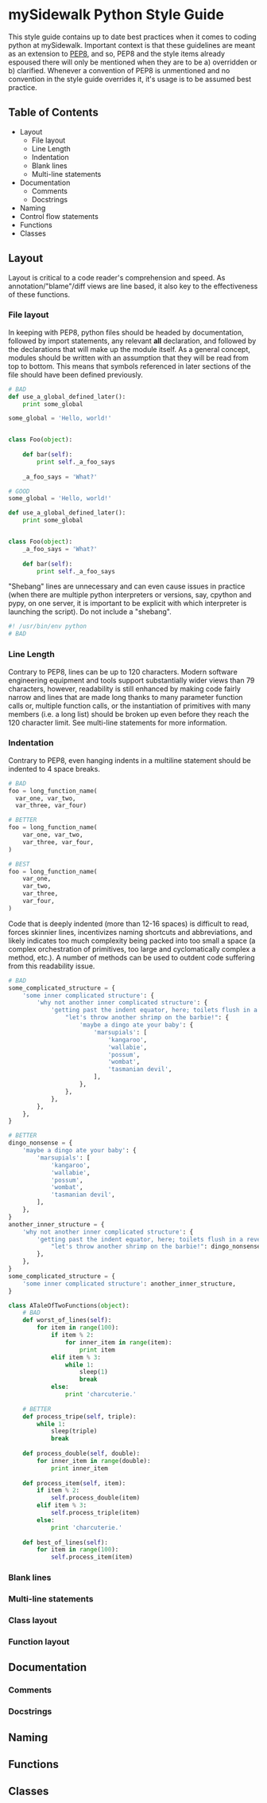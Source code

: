 # mySidewalk Python Style Guide

This style guide contains up to date best practices when it comes to coding python at mySidewalk. Important context is that these guidelines are meant as an extension to [PEP8](https://www.python.org/dev/peps/pep-0008/), and so, PEP8 and the style items already espoused there will only be mentioned when they are to be a) overridden or b) clarified. Whenever a convention of PEP8 is unmentioned and no convention in the style guide overrides it, it's usage is to be assumed best practice.

## Table of Contents

* Layout
  * File layout
  * Line Length
  * Indentation
  * Blank lines
  * Multi-line statements
* Documentation
  * Comments
  * Docstrings
* Naming
* Control flow statements
* Functions
* Classes

## Layout

Layout is critical to a code reader's comprehension and speed. As annotation/"blame"/diff views are line based, it also key to the effectiveness of these functions.

### File layout

In keeping with PEP8, python files should be headed by documentation, followed by import statements, any relevant __all__ declaration, and followed by the declarations that will make up the module itself. As a general concept, modules should be written with an assumption that they will be read from top to bottom. This means that symbols referenced in later sections of the file should have been defined previously.

```python
# BAD
def use_a_global_defined_later():
    print some_global

some_global = 'Hello, world!'


class Foo(object):
    
    def bar(self):
        print self._a_foo_says
   
    _a_foo_says = 'What?'

# GOOD
some_global = 'Hello, world!'

def use_a_global_defined_later():
    print some_global


class Foo(object):
    _a_foo_says = 'What?'
    
    def bar(self):
        print self._a_foo_says
```

"Shebang" lines are unnecessary and can even cause issues in practice (when there are multiple python interpreters or versions, say, cpython and pypy, on one server, it is important to be explicit with which interpreter is launching the script). Do not include a "shebang".

```python
#! /usr/bin/env python
# BAD
```

### Line Length

Contrary to PEP8, lines can be up to 120 characters. Modern software engineering equipment and tools support substantially wider views than 79 characters, however, readability is still enhanced by making code fairly narrow and lines that are made long thanks to many parameter function calls or, multiple function calls, or the instantiation of primitives with many members (i.e. a long list) should be broken up even before they reach the 120 character limit. See multi-line statements for more information.

### Indentation

Contrary to PEP8, even hanging indents in a multiline statement should be indented to 4 space breaks.

```python
# BAD
foo = long_function_name(
  var_one, var_two,
  var_three, var_four)

# BETTER
foo = long_function_name(
    var_one, var_two,
    var_three, var_four,
)

# BEST
foo = long_function_name(
    var_one,
    var_two,
    var_three,
    var_four,
)
```

Code that is deeply indented (more than 12-16 spaces) is difficult to read, forces skinnier lines, incentivizes naming shortcuts and abbreviations, and likely indicates too much complexity being packed into too small a space (a complex orchestration of primitives, too large and cyclomatically complex a method, etc.). A number of methods can be used to outdent code suffering from this readability issue.

```python
# BAD
some_complicated_structure = {
    'some inner complicated structure': {
        'why not another inner complicated structure': {
            'getting past the indent equator, here; toilets flush in a reversed direction': {
                "let's throw another shrimp on the barbie!": {
                    'maybe a dingo ate your baby': {
                        'marsupials': [
                            'kangaroo',
                            'wallabie',
                            'possum',
                            'wombat',
                            'tasmanian devil',
                        ],
                    },
                },
            },
        },
    },
}

# BETTER
dingo_nonsense = {
    'maybe a dingo ate your baby': {
        'marsupials': [
            'kangaroo',
            'wallabie',
            'possum',
            'wombat',
            'tasmanian devil',
        ],
    },
}
another_inner_structure = {
    'why not another inner complicated structure': {
        'getting past the indent equator, here; toilets flush in a reversed direction': {
            "let's throw another shrimp on the barbie!": dingo_nonsense,
        },
    },
}
some_complicated_structure = {
    'some inner complicated structure': another_inner_structure,
}

class ATaleOfTwoFunctions(object):
    # BAD
    def worst_of_lines(self):
        for item in range(100):
            if item % 2:
                for inner_item in range(item):
                    print item
            elif item % 3:
                while 1:
                    sleep(1)
                    break
            else:
                print 'charcuterie.'
    
    # BETTER
    def process_tripe(self, triple):
        while 1:
            sleep(triple)
            break
    
    def process_double(self, double):
        for inner_item in range(double):
            print inner_item
    
    def process_item(self, item):
        if item % 2:
            self.process_double(item)
        elif item % 3:
            self.process_triple(item)
        else:
            print 'charcuterie.'
    
    def best_of_lines(self):
        for item in range(100):
            self.process_item(item)
```

### Blank lines

### Multi-line statements

### Class layout

### Function layout

## Documentation

### Comments

### Docstrings

## Naming

## Functions

## Classes
